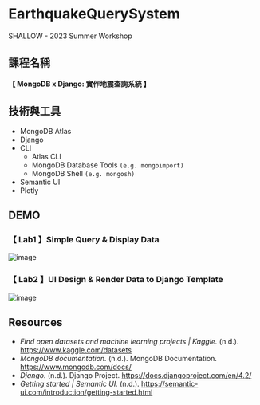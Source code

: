 # EarthquakeQuerySystem
SHALLOW - 2023 Summer Workshop

## 課程名稱
**【 MongoDB x Django: 實作地震查詢系統 】**

## 技術與工具
- MongoDB Atlas
- Django
- CLI
  - Atlas CLI
  - MongoDB Database Tools
    `(e.g. mongoimport)`
  - MongoDB Shell
    `(e.g. mongosh)`
- Semantic UI
- Plotly

## DEMO
### 【 Lab1 】Simple Query & Display Data
![image](https://github.com/bessyhuang/EarthquakeQuerySystem/assets/42068007/809186ff-8743-4fed-bdd5-60bf56e287ea)

### 【 Lab2 】UI Design & Render Data to Django Template
![image](https://github.com/bessyhuang/EarthquakeQuerySystem/assets/42068007/a06fca6f-84f7-47d3-b278-7030fc63e775)

## Resources
- *Find open datasets and machine learning projects | Kaggle.* (n.d.). https://www.kaggle.com/datasets
- *MongoDB documentation.* (n.d.). MongoDB Documentation. https://www.mongodb.com/docs/ 
- *Django.* (n.d.). Django Project. https://docs.djangoproject.com/en/4.2/
- *Getting started | Semantic UI.* (n.d.). https://semantic-ui.com/introduction/getting-started.html
